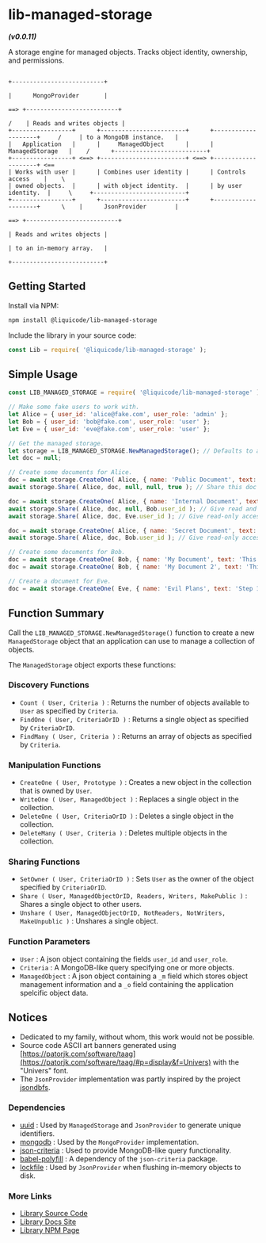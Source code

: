 # lib-managed-storage
***(v0.0.11)***

A storage engine for managed objects. Tracks object identity, ownership, and permissions.

```
                                                                                          +--------------------------+
                                                                                          |      MongoProvider       |
                                                                                      ==> +--------------------------+
                                                                                     /    | Reads and writes objects |
+-----------------+      +------------------------+      +--------------------+     /     | to a MongoDB instance.   |
|   Application   |      |     ManagedObject      |      |   ManagedStorage   |    /      +--------------------------+
+-----------------+ <==> +------------------------+ <==> +--------------------+ <==      
| Works with user |      | Combines user identity |      | Controls access    |    \     
| owned objects.  |      | with object identity.  |      | by user identity.  |     \     +--------------------------+
+-----------------+      +------------------------+      +--------------------+      \    |      JsonProvider        |
                                                                                      ==> +--------------------------+
                                                                                          | Reads and writes objects |
                                                                                          | to an in-memory array.   |
                                                                                          +--------------------------+
```


Getting Started
---------------------------------------------------------------------

Install via NPM:
```bash
npm install @liquicode/lib-managed-storage
```

Include the library in your source code:
```javascript
const Lib = require( '@liquicode/lib-managed-storage' );
```


Simple Usage
---------------------------------------------------------------------

```javascript
const LIB_MANAGED_STORAGE = require( '@liquicode/lib-managed-storage' );

// Make some fake users to work with.
let Alice = { user_id: 'alice@fake.com', user_role: 'admin' };
let Bob = { user_id: 'bob@fake.com', user_role: 'user' };
let Eve = { user_id: 'eve@fake.com', user_role: 'user' };

// Get the managed storage.
let storage = LIB_MANAGED_STORAGE.NewManagedStorage(); // Defaults to an in-memory json array.
let doc = null;

// Create some documents for Alice.
doc = await storage.CreateOne( Alice, { name: 'Public Document', text: 'This is a public document.' } );
await storage.Share( Alice, doc, null, null, true ); // Share this doc with everyone.

doc = await storage.CreateOne( Alice, { name: 'Internal Document', text: 'This is an internal document.' } );
await storage.Share( Alice, doc, null, Bob.user_id ); // Give read and write access to Bob.
await storage.Share( Alice, doc, Eve.user_id ); // Give read-only access to Eve.

doc = await storage.CreateOne( Alice, { name: 'Secret Document', text: 'This is a secret document.' } );
await storage.Share( Alice, doc, Bob.user_id ); // Give read-only access to Bob.

// Create some documents for Bob.
doc = await storage.CreateOne( Bob, { name: 'My Document', text: 'This is my document.' } );
doc = await storage.CreateOne( Bob, { name: 'My Document 2', text: 'This is my other document.' } );

// Create a document for Eve.
doc = await storage.CreateOne( Eve, { name: 'Evil Plans', text: 'Step 1: Take over the world.' } );

```


Function Summary
---------------------------------------------------------------------

Call the `LIB_MANAGED_STORAGE.NewManagedStorage()` function to create a new `ManagedStorage` object 
that an application can use to manage a collection of objects.

The `ManagedStorage` object exports these functions:

### Discovery Functions

- `Count ( User, Criteria )`
	: Returns the number of objects available to `User` as specified by `Criteria`.
- `FindOne ( User, CriteriaOrID )`
	: Returns a single object as specified by `CriteriaOrID`.
- `FindMany ( User, Criteria )`
	: Returns an array of objects as specified by `Criteria`.

### Manipulation Functions

- `CreateOne ( User, Prototype )`
	: Creates a new object in the collection that is owned by `User`.
- `WriteOne ( User, ManagedObject )`
	: Replaces a single object in the collection.
- `DeleteOne ( User, CriteriaOrID )`
	: Deletes a single object in the collection.
- `DeleteMany ( User, Criteria )`
	: Deletes multiple objects in the collection.

### Sharing Functions

- `SetOwner ( User, CriteriaOrID )`
	: Sets `User` as the owner of the object specified by `CriteriaOrID`.
- `Share ( User, ManagedObjectOrID, Readers, Writers, MakePublic )`
	: Shares a single object to other users.
- `Unshare ( User, ManagedObjectOrID, NotReaders, NotWriters, MakeUnpublic )`
	: Unshares a single object.

### Function Parameters

- `User`
	: A json object containing the fields `user_id` and `user_role`.
- `Criteria`
	: A MongoDB-like query specifying one or more objects.
- `ManagedObject`
	: A json object containing a `_m` field which stores object management information
	and a `_o` field containing the application spelcific object data.


Notices
---------------------------------------------------------------------

- Dedicated to my family, without whom, this work would not be possible.
- Source code ASCII art banners generated using [https://patorjk.com/software/taag](https://patorjk.com/software/taag/#p=display&f=Univers) with the "Univers" font.
- The `JsonProvider` implementation was partly inspired by the project [jsondbfs](https://github.com/mcmartins/jsondbfs).


### Dependencies

- [uuid](https://www.npmjs.com/package/uuid)
	: Used by `ManagedStorage` and `JsonProvider` to generate unique identifiers.
- [mongodb](https://www.npmjs.com/package/mongodb)
	: Used by the `MongoProvider` implementation.
- [json-criteria](https://www.npmjs.com/package/json-criteria)
	: Used to provide MongoDB-like query functionality.
- [babel-polyfill](https://www.npmjs.com/package/@babel/polyfill)
	: A dependency of the `json-criteria` package.
- [lockfile](https://www.npmjs.com/package/lockfile)
	: Used by `JsonProvider` when flushing in-memory objects to disk.


### More Links

- [Library Source Code](https://github.com/liquicode/lib-managed-storage)
- [Library Docs Site](http://lib-managed-storage.liquicode.com)
- [Library NPM Page](https://www.npmjs.com/package/@liquicode/lib-managed-storage)

